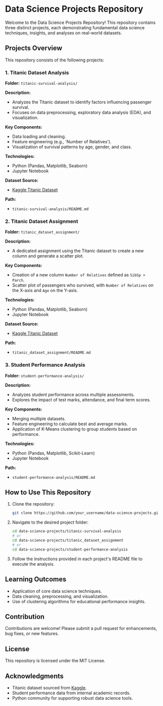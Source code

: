 # Data Science Projects Repository

Welcome to the Data Science Projects Repository! This repository contains three distinct projects, each demonstrating fundamental data science techniques, insights, and analyses on real-world datasets.

## Projects Overview
This repository consists of the following projects:

### 1. Titanic Dataset Analysis
**Folder:** `titanic-survival-analysis/`

**Description:**
- Analyzes the Titanic dataset to identify factors influencing passenger survival.
- Focuses on data preprocessing, exploratory data analysis (EDA), and visualization.

**Key Components:**
- Data loading and cleaning.
- Feature engineering (e.g., 'Number of Relatives').
- Visualization of survival patterns by age, gender, and class.

**Technologies:**
- Python (Pandas, Matplotlib, Seaborn)
- Jupyter Notebook

**Dataset Source:**
- [Kaggle Titanic Dataset](https://www.kaggle.com/c/titanic)

**Path:**
- `titanic-survival-analysis/README.md`

### 2. Titanic Dataset Assignment
**Folder:** `titanic_dataset_assignment/`

**Description:**
- A dedicated assignment using the Titanic dataset to create a new column and generate a scatter plot.

**Key Components:**
- Creation of a new column `Number of Relatives` defined as `SibSp + Parch`.
- Scatter plot of passengers who survived, with `Number of Relatives` on the X-axis and `Age` on the Y-axis.

**Technologies:**
- Python (Pandas, Matplotlib, Seaborn)
- Jupyter Notebook

**Dataset Source:**
- [Kaggle Titanic Dataset](https://www.kaggle.com/c/titanic)

**Path:**
- `titanic_dataset_assignment/README.md`

### 3. Student Performance Analysis
**Folder:** `student-performance-analysis/`

**Description:**
- Analyzes student performance across multiple assessments.
- Explores the impact of test marks, attendance, and final term scores.

**Key Components:**
- Merging multiple datasets.
- Feature engineering to calculate best and average marks.
- Application of K-Means clustering to group students based on performance.

**Technologies:**
- Python (Pandas, Matplotlib, Scikit-Learn)
- Jupyter Notebook

**Path:**
- `student-performance-analysis/README.md`

## How to Use This Repository
1. Clone the repository:
    ```bash
    git clone https://github.com/your_username/data-science-projects.git
    ```
2. Navigate to the desired project folder:
    ```bash
    cd data-science-projects/titanic-survival-analysis
    # or
    cd data-science-projects/titanic_dataset_assignment
    # or
    cd data-science-projects/student-performance-analysis
    ```
3. Follow the instructions provided in each project's README file to execute the analysis.

## Learning Outcomes
- Application of core data science techniques.
- Data cleaning, preprocessing, and visualization.
- Use of clustering algorithms for educational performance insights.

## Contribution
Contributions are welcome! Please submit a pull request for enhancements, bug fixes, or new features.

## License
This repository is licensed under the MIT License.

## Acknowledgments
- Titanic dataset sourced from [Kaggle](https://www.kaggle.com/c/titanic).
- Student performance data from internal academic records.
- Python community for supporting robust data science tools.

